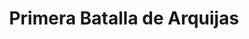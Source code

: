 ﻿---
title: "Primera Batalla de Arquijas"
permalink: periodes_390.html
layout: periode
dataInici: 1834-12-15
sidebar: periodes
pares:
  - 389:
    title: "Primera Guerra Carlista"
    dataInici: "(1833-10-02)"
    dataFi: "(1840-07-06)"

fills:
jocsPrincipals:
jocsEscenaris:
jocsEpoca:
  - title: "Dios Patria y Rey"
    bggId: 31776
    escenari: "Arquija"

jocsEpocaEscenaris:
---
